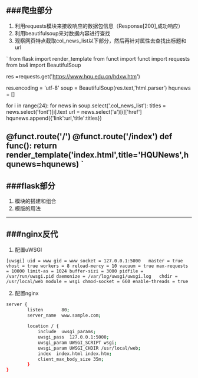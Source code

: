 ###爬虫部分
----

1. 利用requests模块来接收响应的数据包信息（Response[200],成功响应）
2. 利用beautifulsoup来对数据内容进行查找
3. 观察网页特点截取col_news_list以下部分，然后再针对属性去查找出标题和url

`
from flask import render_template
from funct import funct
import requests
from bs4 import BeautifulSoup

res =requests.get('https://www.hqu.edu.cn/hdxw.htm')

res.encoding = 'utf-8'
soup = BeautifulSoup(res.text,'html.parser')
hqunews = []

for i in range(24):
        for news in soup.select('.col_news_list'):
            titles = news.select('font')[i].text
            url = news.select('a')[i]['href']
            hqunews.append({'link':url,'title':titles})

@funct.route('/')
@funct.route('/index')
def func():
    return render_template('index.html',title='HQUNews',hqunews=hqunews)
`
----

###flask部分
----

1. 模块的搭建和组合
2. 模版的用法
----

###nginx反代
----

1. 配置uWSGI

`
[uwsgi]
uid = www
gid = www
socket = 127.0.0.1:5000  
master = true
vhost = true
workers = 8
reload-mercy = 10
vacuum = true
max-requests = 10000
limit-as = 1024
buffer-sizi = 3000
pidfile = /var/run/uwsgi.pid
daemonize = /var/log/uwsgi/uwsgi.log  
chdir = /usr/local/web
module = wsgi
chmod-socket = 660
enable-threads = true
`

2. 配置nginx

````bash
server {
        listen       80;
        server_name  www.sample.com;
          
        location / {
            include  uwsgi_params;
            uwsgi_pass  127.0.0.1:5000;
            uwsgi_param UWSGI_SCRIPT wsgi;
            uwsgi_param UWSGI_CHDIR /usr/local/web;
            index  index.html index.htm;
            client_max_body_size 35m;
        }
}
 
